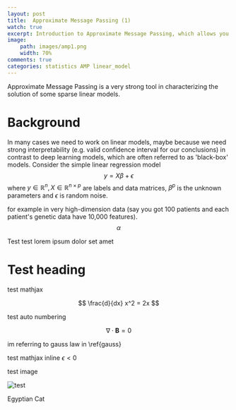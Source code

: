```yaml
---
layout: post
title:  Approximate Message Passing (1)
watch: true
excerpt: Introduction to Approximate Message Passing, which allows you to both solve an optimization and know the solution's distribution.
image:
    path: images/amp1.png
    width: 70%
comments: true
categories: statistics AMP linear_model
---
```


<script type="text/x-mathjax-config"> MathJax.Hub.Config({ TeX: { equationNumbers: { autoNumber: "all" }, extensions:["color.js"] } }); </script>
<script type="text/x-mathjax-config">
    MathJax.Hub.Config({
        tex2jax: {
            inlineMath: [ ['$','$'], ["\\(","\\)"] ],
            processEscapes: true
        }
    });
</script>
<script src="https://cdn.mathjax.org/mathjax/latest/MathJax.js?config=TeX-AMS-MML_HTMLorMML" type="text/javascript"></script>

Approximate Message Passing is a very strong tool in characterizing the solution of some sparse linear models.

# Background
In many cases we need to work on linear models, maybe because we need strong interpretability (e.g. valid confidence interval for our conclusions) in contrast to deep learning models, which are often referred to as 'black-box' models. Consider the simple linear regression model
$$y=X\beta+\epsilon$$
where $y\in \mathbb{R}^n, X\in\mathbb{R}^{n\times p}$ are labels and data matrices, $\beta^p$ is the unknown parameters and $\epsilon$ is random noise.

for example in very high-dimension data (say you got 100 patients and each patient's genetic data have 10,000 features).
$$\alpha$$

Test test lorem ipsum dolor set amet

# Test heading

test mathjax


$$
\frac{d}{dx} x^2 = 2x 
$$

test auto numbering

$$
\nabla \cdot \textbf{B} = 0
\label{gauss}
$$

im referring to gauss law in \ref{gauss} 

test mathjax inline $\epsilon < 0$


test image

![test](/images/egyptiancat.jpg)

Egyptian Cat
